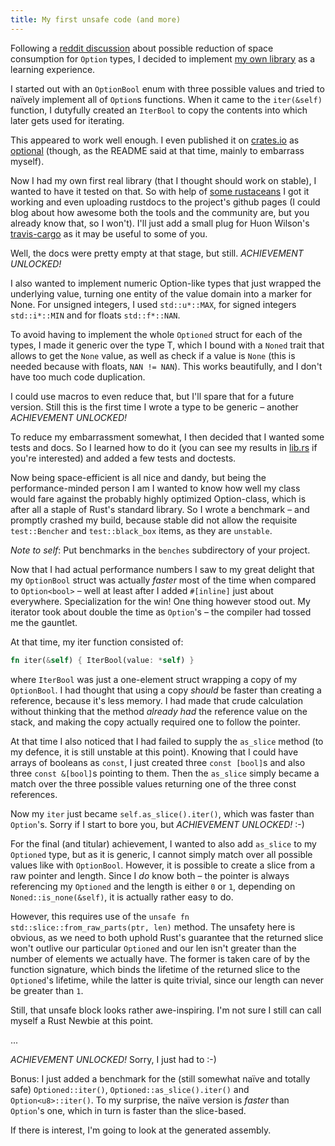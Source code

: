 ```yaml
---
title: My first unsafe code (and more)
---
```


Following a 
[reddit discussion](https://www.reddit.com/r/rust/comments/3dfqn2/efficient_optional_values/)
about possible reduction of space consumption for `Option` types, I 
decided to implement 
[my own library](https://github.com/llogiq/optional) as a learning
experience.

I started out with an `OptionBool` enum with three possible values and
tried to naïvely implement all of `Option`s functions. When it came to
the `iter(&self)` function, I dutyfully created an `IterBool` to copy
the contents into which later gets used for iterating.

This appeared to work well enough. I even published it on 
[crates.io](https://crates.io) as 
[optional](http://crates.io/crates/optional) (though, as the README
said at that time, mainly to embarrass myself).

Now I had my own first real library (that I thought should work on 
stable), I wanted to have it tested on that. So with help of 
[some rustaceans](https://www.reddit.com/r/rust/comments/3e1xgy/how_do_you_folks_autogenerate_the_doc_pages_for/)
I got it working and even uploading rustdocs to the project's github
pages (I could blog about how awesome both the tools and the community
are, but you already know that, so I won't). I'll just add a small plug 
for Huon Wilson's [travis-cargo](https://github.com/huonw/travis-cargo)
as it may be useful to some of you.

Well, the docs were pretty empty at that stage, but still. 
*ACHIEVEMENT UNLOCKED!*

I also wanted to implement numeric Option-like types that just wrapped
the underlying value, turning one entity of the value domain into a
marker for None. For unsigned integers, I used `std::u*::MAX`, for
signed integers `std::i*::MIN` and for floats `std::f*::NAN`.

To avoid having to implement the whole `Optioned` struct for each of 
the types, I made it generic over the type T, which I bound with a
`Noned` trait that allows to get the `None` value, as well as check if
a value is `None` (this is needed because with floats, `NAN != NAN`).
This works beautifully, and I don't have too much code duplication.

I could use macros to even reduce that, but I'll spare that for a
future version. Still this is the first time I wrote a type to be
generic – another *ACHIEVEMENT UNLOCKED!*

To reduce my embarrassment somewhat, I then decided that I wanted some
tests and docs. So I learned how to do it (you can see my results in 
[lib.rs](https://github.com/llogiq/optional/blob/master/src/lib.rs) if
you're interested) and added a few tests and doctests.

Now being space-efficient is all nice and dandy, but being the 
performance-minded person I am I wanted to know how well my class would
fare against the probably highly optimized Option-class, which is after
all a staple of Rust's standard library. So I wrote a benchmark – and
promptly crashed my build, because stable did not allow the requisite
`test::Bencher` and `test::black_box` items, as they are `unstable`.

*Note to self*: Put benchmarks in the `benches` subdirectory of your
project.

Now that I had actual performance numbers I saw to my great delight 
that my `OptionBool` struct was actually *faster* most of the time when 
compared to `Option<bool>` – well at least after I added `#[inline]` 
just about everywhere. Specialization for the win! One thing however 
stood out. My iterator took about double the time as `Option`'s – the 
compiler had tossed me the gauntlet.

At that time, my iter function consisted of:

```rust
fn iter(&self) { IterBool(value: *self) }
```

where `IterBool` was just a one-element struct wrapping a copy of my
`OptionBool`. I had thought that using a copy *should* be faster than
creating a reference, because it's less memory. I had made that crude
calculation without thinking that the method *already had* the 
reference value on the stack, and making the copy actually required one
to follow the pointer.

At that time I also noticed that I had failed to supply the `as_slice` 
method (to my defence, it is still unstable at this point). Knowing 
that I could have arrays of booleans as `const`, I just created three 
`const [bool]`s and also three `const &[bool]`s pointing to them. Then 
the `as_slice` simply became a match over the three possible values 
returning one of the three const references.

Now my `iter` just became `self.as_slice().iter()`, which was faster 
than `Option`'s. Sorry if I start to bore you, but 
*ACHIEVEMENT UNLOCKED!* :-)

For the final (and titular) achievement, I wanted to also add 
`as_slice` to my `Optioned` type, but as it is generic, I cannot simply
match over all possible values like with `OptionBool`. However, it is
possible to create a slice from a raw pointer and length. Since I *do*
know both – the pointer is always referencing my `Optioned` and the
length is either `0` or `1`, depending on `Noned::is_none(&self)`, it
is actually rather easy to do.

However, this requires use of the 
`unsafe fn std::slice::from_raw_parts(ptr, len)` method. The unsafety
here is obvious, as we need to both uphold Rust's guarantee that the
returned slice won't outlive our particular `Optioned` and our len
isn't greater than the number of elements we actually have. The former
is taken care of by the function signature, which binds the lifetime
of the returned slice to the `Optioned`'s lifetime, while the latter
is quite trivial, since our length can never be greater than `1`.

Still, that unsafe block looks rather awe-inspiring. I'm not sure I
still can call myself a Rust Newbie at this point. 

...

*ACHIEVEMENT UNLOCKED!* Sorry, I just had to :-)

Bonus: I just added
a benchmark for the (still somewhat naïve and totally safe) 
`Optioned::iter()`, `Optioned::as_slice().iter()` and 
`Option<u8>::iter()`. To my surprise, the naïve version is *faster*
than `Option`'s one, which in turn is faster than the slice-based.

If there is interest, I'm going to look at the generated assembly.
